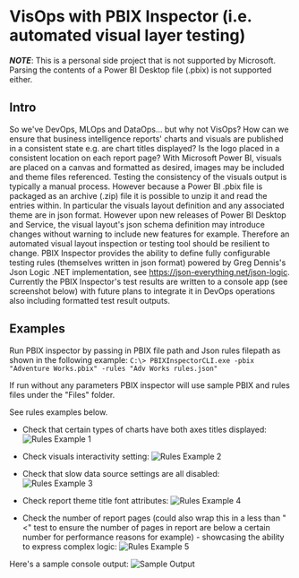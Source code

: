 # VisOps with PBIX Inspector (i.e. automated visual layer testing)

***NOTE***: This is a personal side project that is not supported by Microsoft. Parsing the contents of a Power BI Desktop file (.pbix) is not supported either.

## Intro

So we've DevOps, MLOps and DataOps... but why not VisOps? How can we ensure that business intelligence reports' charts and visuals are published in a consistent state e.g. are chart titles displayed? Is the logo placed in a consistent location on each report page? With Microsoft Power BI, visuals are placed on a canvas and formatted as desired, images may be included and theme files referenced. Testing the consistency of the visuals output is typically a manual process. However because a Power BI .pbix file is packaged as an archive (.zip) file it is possible to unzip it and read the entries within. In particular the visuals layout definition and any associated theme are in json format. However upon new releases of Power BI Desktop and Service, the visual layout's json schema definition may introduce changes without warning to include new features for example. Therefore an automated visual layout inspection or testing tool should be resilient to change. PBIX Inspector provides the ability to define fully configurable testing rules (themselves written in json format) powered by Greg Dennis's Json Logic .NET implementation, see https://json-everything.net/json-logic. Currently the PBIX Inspector's test results are written to a console app (see screenshot below) with future plans to integrate it in DevOps operations also including formatted test result outputs.

## Examples

Run PBIX inspector by passing in PBIX file path and Json rules filepath as shown in the following example: 
```C:\> PBIXInspectorCLI.exe -pbix "Adventure Works.pbix" -rules "Adv Works rules.json"```

If run without any parameters PBIX inspector will use sample PBIX and rules files under the "Files" folder. 

See rules examples below.

- Check that certain types of charts have both axes titles displayed:
![Rules Example 1](DocsImages/RulesExample1.png)

- Check visuals interactivity setting:
![Rules Example 2](DocsImages/RulesExample2.png)

- Check that slow data source settings are all disabled:
![Rules Example 3](DocsImages/RulesExample3.png)

- Check report theme title font attributes:
![Rules Example 4](DocsImages/RulesExample4.png)

- Check the number of report pages (could also wrap this in a less than "<" test to ensure the number of pages in report are below a certain number for performance reasons for example) - showcasing the ability to express complex logic:
![Rules Example 5](DocsImages/RulesExample5.png)

Here's a sample console output:
![Sample Output](DocsImages/SampleOutput.png)